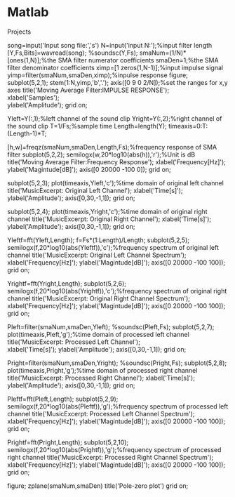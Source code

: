 Matlab
======

Projects

song=input('Input song file:','s') 
N=input('input N:');%input filter length
[Y,Fs,Bits]=wavread(song);
%soundsc(Y,Fs);
smaNum=(1/N)*[ones(1,N)];%the SMA filter numerator coefficients
smaDen=1;%the SMA filter denominator coefficients
ximp=[1 zeros(1,N-1)];%input impulse signal
yimp=filter(smaNum,smaDen,ximp);%inpulse response
figure;
subplot(5,2,1);
stem(1:N,yimp,'b','.');
axis([0 9 0 2/N]);%set the ranges for x,y axes
title('Moving Average Filter:IMPULSE RESPONSE');  
xlabel('Samples');  
ylabel('Amplitude');
grid on;

Yleft=Y(:,1);%left channel of the sound clip
Yright=Y(:,2);%right channel of the sound clip
T=1/Fs;%sample time
Length=length(Y);
timeaxis=0:T:(Length-1)*T;

[h,w]=freqz(smaNum,smaDen,Length,Fs);%frequency response of SMA filter
subplot(5,2,2);
semilogx(w,20*log10(abs(h)),'r');%Unit is dB 
title('Moving Average Filter:Frequency Response'); 
xlabel('Frequency[Hz]');
ylabel('Magintude[dB]');
axis([0 20000 -100 0]);
grid on;

subplot(5,2,3);
plot(timeaxis,Yleft,'c');%time domain of original left channel
title('MusicExcerpt: Original Left Channel'); 
xlabel('Time[s]');
ylabel('Amplitude');
axis([0,30,-1,1]);
grid on;

subplot(5,2,4);
plot(timeaxis,Yright,'c');%time domain of original right channel
title('MusicExcerpt: Original Right Channel');
xlabel('Time[s]');
ylabel('Amplitude');
axis([0,30,-1,1]);
grid on;

Yleftf=fft(Yleft,Length);
f=Fs*(1:Length)/Length;
subplot(5,2,5);
semilogx(f,20*log10(abs(Yleftf)),'c');%frequency spectrum of original left channel
title('MusicExcerpt: Original Left Channel Spectrum');
xlabel('Frequency[Hz]');
ylabel('Magintude[dB]');
axis([0 20000 -100 100]);
grid on;

Yrightf=fft(Yright,Length);
subplot(5,2,6);
semilogx(f,20*log10(abs(Yrightf)),'c');%frequency spectrum of original right channel
title('MusicExcerpt: Original Right Channel Spectrum');
xlabel('Frequency[Hz]');
ylabel('Magintude[dB]');
axis([0 20000 -100 100]);
grid on;

Pleft=filter(smaNum,smaDen,Yleft);
%soundsc(Pleft,Fs);
subplot(5,2,7);
plot(timeaxis,Pleft,'g');%time domain of processed left channel
title('MusicExcerpt: Processed Left Channel');  
xlabel('Time[s]');
ylabel('Amplitude');
axis([0,30,-1,1]);
grid on;

Pright=filter(smaNum,smaDen,Yright);
%soundsc(Pright,Fs);
subplot(5,2,8);
plot(timeaxis,Pright,'g');%time domain of processed right channel
title('MusicExcerpt: Processed Right Channel'); 
xlabel('Time[s]');
ylabel('Amplitude');
axis([0,30,-1,1]);
grid on;

Pleftf=fft(Pleft,Length);
subplot(5,2,9);
semilogx(f,20*log10(abs(Pleftf)),'g');%frequency spectrum of processed left channel
title('MusicExcerpt: Processed Left Channel Spectrum');
xlabel('Frequency[Hz]');
ylabel('Magintude[dB]');
axis([0 20000 -100 100]);
grid on;

Prightf=fft(Pright,Length);
subplot(5,2,10);
semilogx(f,20*log10(abs(Prightf)),'g');%frequency spectrum of processed right channel
title('MusicExcerpt: Processed Right Channel Spectrum');
xlabel('Frequency[Hz]');
ylabel('Magintude[dB]');
axis([0 20000 -100 100]);
grid on;

figure;
zplane(smaNum,smaDen)
title('Pole-zero plot')
grid on;
